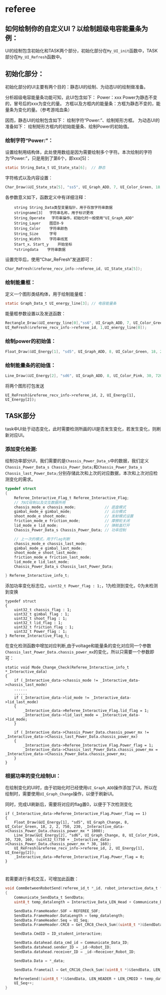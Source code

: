 # referee
## 如何绘制你的自定义UI？以绘制超级电容能量条为例：
UI的绘制包含初始化和TASK两个部分，初始化部分在`My_UI_init`函数中，TASK部分在`My_UI_Refresh`函数中。

## 初始化部分：
初始化部分的UI主要有两个目的：静态UI的绘制、为动态UI的绘制做准备。

分析超级电容能量条功能可知，此UI包含如下：
Power：xxx Power为静态不变的，冒号后的xxx为变化的量。
方框以及方框内的能量条：方框为静态不变的，能量条为变化的量。（参考游戏血条）

因而，静态UI的绘制包含如下：
绘制字符“Power:”、绘制矩形方框。
为动态UI的准备如下：
绘制矩形方框内的初始能量条、绘制Power的初始值。

### 绘制字符“Power:”：
设置绘制用结构体，此处使用数组是因为需要绘制多个字符。本次绘制的字符为“Power:”，只是用到了第6个，即xxx[5]：
```c
static String_Data_t UI_State_sta[6];  // 静态
```
字符格式以及内容设置：
```c
Char_Draw(&UI_State_sta[5], "ss5", UI_Graph_ADD, 7, UI_Color_Green, 18, 2, 620, 230, "Power:");
```
各参数意义如下，函数定义中有详细注释：

        string String_Data类型变量指针，用于存放字符串数据
        stringname[3]   字符串名称，用于标识更改
        String_Operate   字符串操作，初始化时一般使用"UI_Graph_ADD"
        String_Layer    图层0-9
        String_Color    字符串颜色
        String_Size     字号
        String_Width    字符串线宽
        Start_x、Start_y    开始坐标
        *stringdata    字符串数据
设置完毕后，使用“Char_ReFresh”发送即可：
```c
Char_ReFresh(&referee_recv_info->referee_id, UI_State_sta[5]);
```
### 绘制能量框：
定义一个图形类结构体，用于绘制能量框：
```c
static Graph_Data_t UI_energy_line[3]; // 电容能量条
```
能量框参数设置以及发送函数：
```c
Rectangle_Draw(&UI_energy_line[0],"ss6", UI_Graph_ADD, 7, UI_Color_Green,20, 720, 220, 820, 240)
UI_ReFresh(&referee_recv_info->referee_id, 1,UI_energy_line[0]);
```

### 绘制power的初始值：
```c
Float_Draw(&UI_Energy[1], "sd5", UI_Graph_ADD, 8, UI_Color_Green, 18, 2, 2, 750, 230, 24000);
```
### 绘制能量条的初始值：
```c
Line_Draw(&UI_Energy[2], "sd6", UI_Graph_ADD, 8, UI_Color_Pink, 30, 720, 160, 1020, 160);
```
将两个图形打包发送
```
UI_ReFresh(&referee_recv_info->referee_id, 2, UI_Energy[1], UI_Energy[2]);
```

## TASK部分
task中UI处于动态变化，此时需要检测所画的UI是否发生变化，若发生变化，则刷新对应UI。
### 添加变化检测:
绘制功率部分UI，我们需要的是`Chassis_Power_Data_s`中的数据，我们定义`Chassis_Power_Data_s Chassis_Power_Data;`和`Chassis_Power_Data_s Chassis_last_Power_Data;`分别存储此次和上次的对应数据，本次和上次对应检测变化的需求。
```c
typedef struct
{
	Referee_Interactive_Flag_t Referee_Interactive_Flag;
	// 为UI绘制以及交互数据所用
	chassis_mode_e chassis_mode;			 // 底盘模式
	gimbal_mode_e gimbal_mode;				 // 云台模式
	shoot_mode_e shoot_mode;				 // 发射模式设置
	friction_mode_e friction_mode;			 // 摩擦轮关闭
	lid_mode_e lid_mode;					 // 弹舱盖打开
	Chassis_Power_Data_s Chassis_Power_Data; // 功率控制

	// 上一次的模式，用于flag判断
	chassis_mode_e chassis_last_mode;	
	gimbal_mode_e gimbal_last_mode;		
	shoot_mode_e shoot_last_mode;		
	friction_mode_e friction_last_mode; 
	lid_mode_e lid_last_mode;			
	Chassis_Power_Data_s Chassis_last_Power_Data;

} Referee_Interactive_info_t;
```
添加功率变化标志位，`uint32_t Power_flag : 1;`，1为检测到变化，0为未检测到变换
```
typedef struct
{
	uint32_t chassis_flag : 1;
	uint32_t gimbal_flag : 1;
	uint32_t shoot_flag : 1;
	uint32_t lid_flag : 1;
	uint32_t friction_flag : 1;
	uint32_t Power_flag : 1;
} Referee_Interactive_Flag_t;
```
在变化检测函数中增加对应判断,由于voltage和能量条的变化对应同一个参数`Chassis_last_Power_Data.chassis_power_mx`的变化，所以只需要一个参数即可：
```
static void Mode_Change_Check(Referee_Interactive_info_t *_Interactive_data)
{
    if (_Interactive_data->chassis_mode != _Interactive_data->chassis_last_mode)
    ......
    ......
    if (_Interactive_data->lid_mode != _Interactive_data->lid_last_mode)
    {
        _Interactive_data->Referee_Interactive_Flag.lid_flag = 1;
        _Interactive_data->lid_last_mode = _Interactive_data->lid_mode;
    }

	if (_Interactive_data->Chassis_Power_Data.chassis_power_mx != _Interactive_data->Chassis_last_Power_Data.chassis_power_mx)
    {
        _Interactive_data->Referee_Interactive_Flag.Power_flag = 1;
        _Interactive_data->Chassis_last_Power_Data.chassis_power_mx = _Interactive_data->Chassis_Power_Data.chassis_power_mx;
    }
}
```
### 根据功率的变化绘制UI：
在绘制变化的UI时，由于初始化时已经使用`UI_Graph_ADD`操作添加了UI，所以在绘制时，需要使用`UI_Graph_Change`操作，以便于刷新UI。

同时，完成UI刷新后，需要将对应的flag置0，以便于下次检测变化
```
if (_Interactive_data->Referee_Interactive_Flag.Power_flag == 1)
{
	Float_Draw(&UI_Energy[1], "sd5", UI_Graph_Change, 8, UI_Color_Green, 18, 2, 2, 750, 230, _Interactive_data->Chassis_Power_Data.chassis_power_mx * 1000);
	Line_Draw(&UI_Energy[2], "sd6", UI_Graph_Change, 8, UI_Color_Pink, 30, 720, 160, (uint32_t)750 + _Interactive_data->Chassis_Power_Data.chassis_power_mx * 30, 160);
	UI_ReFresh(&referee_recv_info->referee_id, 2, UI_Energy[1], UI_Energy[2]);
	_Interactive_data->Referee_Interactive_Flag.Power_flag = 0;
}
```






# 
# 
#  
若需要进行多机交互，可增加此函数：
```c
void CommBetweenRobotSend(referee_id_t *_id, robot_interactive_data_t *_data)
{
	Communicate_SendData_t SendData;
	uint8_t temp_datalength = Interactive_Data_LEN_Head + Communicate_Data_LEN; // 计算交互数据长度  6+n,n为交互数据长度

	SendData.FrameHeader.SOF = REFEREE_SOF;
	SendData.FrameHeader.DataLength = temp_datalength;
	SendData.FrameHeader.Seq = UI_Seq;
	SendData.FrameHeader.CRC8 = Get_CRC8_Check_Sum((uint8_t *)&SendData, LEN_CRC8, 0xFF);

	SendData.CmdID = ID_student_interactive;

	SendData.datahead.data_cmd_id = Communicate_Data_ID;
	SendData.datahead.sender_ID = _id->Robot_ID;
	SendData.datahead.receiver_ID = _id->Receiver_Robot_ID;

	SendData.Data = *_data;

	SendData.frametail = Get_CRC16_Check_Sum((uint8_t *)&SendData, LEN_HEADER + LEN_CMDID + temp_datalength, 0xFFFF);

	RefereeSend((uint8_t *)&SendData, LEN_HEADER + LEN_CMDID + temp_datalength + LEN_TAIL); // 发送
	UI_Seq++;																				// 包序号+1
}
```